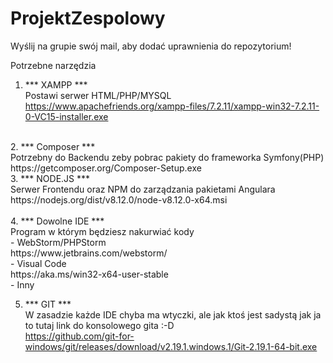# ProjektZespolowy
Wyślij na grupie swój mail, aby dodać uprawnienia do repozytorium!

Potrzebne narzędzia<br />
1. *** XAMPP ***<br />
Postawi serwer HTML/PHP/MYSQL<br />
https://www.apachefriends.org/xampp-files/7.2.11/xampp-win32-7.2.11-0-VC15-installer.exe
<br />
2. *** Composer ***<br />
Potrzebny do Backendu zeby pobrac pakiety do frameworka Symfony(PHP)<br />
https://getcomposer.org/Composer-Setup.exe
<br />
3. *** NODE.JS ***<br />
Serwer Frontendu oraz NPM do zarządzania pakietami Angulara<br />
https://nodejs.org/dist/v8.12.0/node-v8.12.0-x64.msi<br />
<br />
4. *** Dowolne IDE ***<br />
Program w którym będziesz nakurwiać kody<br />
- WebStorm/PHPStorm <br />https://www.jetbrains.com/webstorm/<br />
- Visual Code <br />https://aka.ms/win32-x64-user-stable<br />
- Inny

5. *** GIT ***<br />
W zasadzie każde IDE chyba ma wtyczki, ale jak ktoś jest sadystą jak ja to tutaj link do konsolowego gita :-D<br />
https://github.com/git-for-windows/git/releases/download/v2.19.1.windows.1/Git-2.19.1-64-bit.exe

